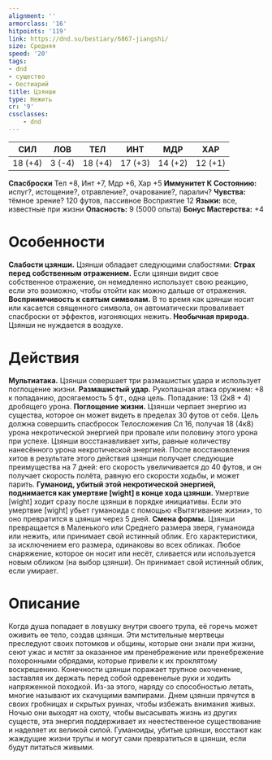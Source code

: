 ```yaml
---
alignment: ''
armorclass: '16'
hitpoints: '119'
link: https://dnd.su/bestiary/6867-jiangshi/
size: Средняя
speed: '20'
tags:
- dnd
- существо
- бестиарий
title: Цзянши
type: Нежить
cr: '9'
cssclasses:
    - dnd
---
```



| СИЛ | ЛОВ | ТЕЛ | ИНТ | МДР | ХАР |
|---|---|---|---|---|---|
| 18 (+4) | 3 (-4) | 18 (+4) | 17 (+3) | 14 (+2) | 12 (+1) |
**Спасброски** Тел +8, Инт +7, Мдр +6, Хар +5
**Иммунитет К Состоянию:** испуг?, истощение?, отравление?, очарование?, паралич?
**Чувства:** тёмное зрение? 120 футов, пассивное Восприятие 12
**Языки:** все, известные при жизни
**Опасность:** 9 (5000 опыта)
**Бонус Мастерства:** +4


# Особенности
**Слабости цзянши.** Цзянши обладает следующими слабостями:
**Страх перед собственным отражением.** Если цзянши видит свое собственное отражение, он немедленно использует свою реакцию, если это возможно, чтобы отойти как можно дальше от отражения.
**Восприимчивость к святым символам.** В то время как цзянши носит или касается священного символа, он автоматически проваливает спасброски от эффектов, изгоняющих нежить.
**Необычная природа.** Цзянши не нуждается в воздухе.


# Действия
**Мультиатака.** Цзянши совершает три размашистых удара и использует поглощение жизни.
**Размашистый удар.** Рукопашная атака оружием: +8 к попаданию, досягаемость 5 фт., одна цель. Попадание: 13 (2к8 + 4) дробящего урона.
**Поглощение жизни.** Цзянши черпает энергию из существа, которое он может видеть в пределах 30 футов от себя. Цель должна совершить спасбросок Телосложения Сл 16, получая 18 (4к8) урона некротической энергией при провале или половину этого урона при успехе. Цзянши восстанавливает хиты, равные количеству нанесённого урона некротической энергией. После восстановления хитов в результате этого действия цзянши получает следующие преимущества на 7 дней: его скорость увеличивается до 40 футов, и он получает скорость полёта, равную его скорости ходьбы, и может парить.
**Гуманоид, убитый этой некротической энергией, поднимается как умертвие [wight] в конце хода цзянши.** Умертвие [wight] ходит сразу после цзянши в порядке инициативы. Если это умертвие [wight] убьет гуманоида с помощью   «Вытягивание жизни», то оно превратится в цзянши через 5 дней.
**Смена формы.** Цзянши превращается в Маленького или Среднего размера зверя, гуманоида или нежить, или принимает свой истинный облик. Его характеристики, за исключением его размера, одинаковы во всех обликах. Любое снаряжение, которое он носит или несёт, сливается или используется новым обликом (на выбор цзянши). Он принимает свой истинный облик, если умирает.


# Описание
Когда душа попадает в ловушку внутри своего трупа, её горечь может оживить ее тело, создав цзянши. Эти мстительные мертвецы преследуют своих потомков и общины, которые они знали при жизни, сеют ужас и мстят за оказанное им пренебрежение или пренебрежение похоронными обрядами, которые привели к их проклятому воскрешению. Конечности цзянши поражает трупное окоченение, заставляя их держать перед собой одревенелые руки и ходить напряженной походкой. Из-за этого, наряду со способностью летать, многие называют их скачущими вампирами. Днем цзянши прячутся в своих гробницах и скрытых руинах, чтобы избежать внимания живых. Ночью они выходят на охоту, чтобы высасывать жизнь из других существ, эта энергия поддерживает их неестественное существование и наделяет их великой силой. Гуманоиды, убитые цзянши, восстают как жаждущие жизни трупы и могут сами превратиться в цзянши, если будут питаться живыми.